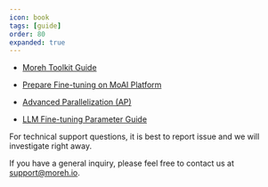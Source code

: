 ```yaml
---
icon: book
tags: [guide]
order: 80
expanded: true
---
```



- [Moreh Toolkit Guide](moreh_toolkit.md)

- [Prepare Fine-tuning on MoAI Platform](Prepare_Fine_tuning_MoAI.md)

- [Advanced Parallelization (AP)](https://docs.moreh.io/supported_documents/ap/)

- [LLM Fine-tuning Parameter Guide](LLM_param_guide.md)


For technical support questions, it is best to report issue and we will investigate right away.

If you have a general inquiry, please feel free to contact us at support@moreh.io.

